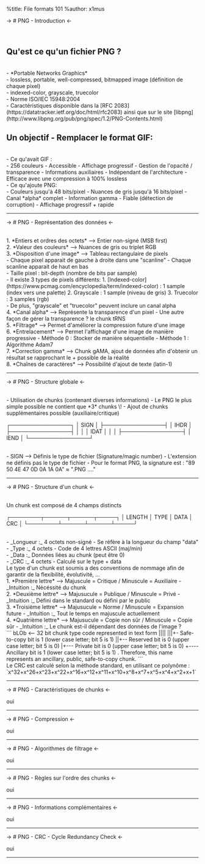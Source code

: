 %title: File formats 101
%author: x1mus

-> # PNG - Introduction <-

<br>

## Qu'est ce qu'un fichier PNG ?
<br>
- *Portable Networks Graphics*
<br>
- lossless, portable, well-compressed, bitmapped image (définition de chaque pixel)
<br>
- indexed-color, grayscale, truecolor
<br>
- Norme ISO/IEC 15948:2004
<br>
- Caractéristiques disponible dans la [RFC 2083](https://datatracker.ietf.org/doc/html/rfc2083) ainsi que sur le site [libpng](http://www.libpng.org/pub/png/spec/1.2/PNG-Contents.html)

<br>

## Un objectif - Remplacer le format GIF:
<br>
- Ce qu'avait GIF :
<br>
	- 256 couleurs
	- Accessible
	- Affichage progressif
	- Gestion de l'opacité / transparence
	- Informations auxiliaires
	- Indépendant de l'architecture
	- Efficace avec une compression à 100% lossless
<br>
- Ce qu'ajoute PNG:
<br>
	- Couleurs jusqu'à 48 bits/pixel
	- Nuances de gris jusqu'à 16 bits/pixel
	- Canal *alpha* complet
	- Information gamma
	- Fiable (détection de corruption)
	- Affichage progressif + rapide

------------------------------------------------------------

-> # PNG - Représentation des données <-

<br>
1. *Entiers et ordres des octets* --> Entier non-signé (MSB first)

<br>
2. *Valeur des couleurs* --> Nuances de gris ou triplet RGB

<br>
3. *Disposition d'une image* --> Tableau rectangulaire de pixels
	<br>
	- Chaque pixel apparait de gauche à droite dans une "scanline"
	- Chaque scanline apparait de haut en bas
	<br>
	- Taille pixel : bit-depth (nombre de bits par sample)
	<br>
	- Il existe 3 types de pixels différents:
		1. [Indexed-color](https://www.pcmag.com/encyclopedia/term/indexed-color) : 1 sample (index vers une palette)
		2. Grayscale : 1 sample (niveau de gris)
		3. Truecolor : 3 samples (rgb)
	<br>
	- De plus, "grayscale" et "truecolor" peuvent inclure un canal alpha

<br>
4. *Canal alpha* --> Représente la transparence d'un pixel
	- Une autre façon de gérer la transparence ? le chunk tRNS

<br>
5. *Filtrage* --> Permet d'améliorer la compression future d'une image

<br>
6. *Entrelacement* --> Permet l'affichage d'une image de manière progressive
	- Méthode 0 : Stocker de manière séquentielle
	- Méthode 1 : Algorithme Adam7

<br>
7. *Correction gamma* --> Chunk gAMA, ajout de données afin d'obtenir un résultat se rapprochant le + possible de la réalité

<br>
8. *Chaînes de caractères* --> Possibilité d'ajout de texte (latin-1)

------------------------------------------------------------

-> # PNG - Structure globale <-

<br>
- Utilisation de chunks (contenant diverses informations)
- Le PNG le plus simple possible ne contient que *3* chunks \!
- Ajout de chunks supplémentaires possible (auxiliaire/critique)
<br>

┌────────────────┐
│      SIGN      │
├────────────────┤
│      IHDR      │
├────────────────┤
│                │
│      IDAT      │
│                │
├────────────────┤
│      IEND      │
└────────────────┘

<br>
- SIGN --> Définis le type de fichier (Signature/magic number)
	- L'extension ne définis pas le type de fichier
	- Pour le format PNG, la signature est : "89 50 4E 47 0D 0A 1A 0A" ≈ ".PNG ...."

------------------------------------------------------------

-> # PNG - Structure d'un chunk <-

<br>
Un chunk est composé de 4 champs distincts
<br>

┌────────┬──────┬──────┬─────┐
│ LENGTH │ TYPE │ DATA │ CRC │
└────────┴──────┴──────┴─────┘

<br>
- _Longueur :_ 4 octets non-signé - Se réfère à la longueur du champ "data"
<br>
- _Type :_ 4 octets - Code de 4 lettres ASCII (maj/min)
<br>
- _Data :_ Données liées au chunk (peut être 0)
<br>
- _CRC :_ 4 octets - Calculé sur le type + data

<br>
Le type d'un chunk est soumis a des conventions de nommage afin de garantir de la flexibilité, évolutivité, ...

<br>
1. *Première lettre* --> Majuscule = Critique / Minuscule = Auxiliaire
	- _Intuition :_ Nécéssité du chunk

<br>
2. *Deuxième lettre* --> Majusucule = Publique / Minuscule = Privé
	- _Intuition :_ Défini dans le standard ou défini par le public

<br>
3. *Troisième lettre* --> Majusucule = Norme / Minuscule = Expansion future
	- _Intuition :_ Tout le temps en majuscule actuellement

<br>
4. *Quatrième lettre* --> Majusucule = Copie non sûr / Minuscule = Copie sûr
	- _Intuition :_ Le chunk est-il dépendant des données de l'image ?

<br>
```
bLOb  <-- 32 bit chunk type code represented in text form
||||
|||+- Safe-to-copy bit is 1 (lower case letter; bit 5 is 1)
||+-- Reserved bit is 0     (upper case letter; bit 5 is 0)
|+--- Private bit is 0      (upper case letter; bit 5 is 0)
+---- Ancillary bit is 1    (lower case letter; bit 5 is 1)
.
Therefore, this name represents an ancillary, public, safe-to-copy chunk.
```

<br>
Le CRC est calculé selon la méthode standard, en utilisant ce polynôme :
`x^32+x^26+x^23+x^22+x^16+x^12+x^11+x^10+x^8+x^7+x^5+x^4+x^2+x+1`

------------------------------------------------------------

-> # PNG - Caractéristiques de chunks <-
<br>

oui

------------------------------------------------------------

-> # PNG - Compression <-
<br>

oui

------------------------------------------------------------

-> # PNG - Algorithmes de filtrage <-
<br>

oui

------------------------------------------------------------

-> # PNG - Règles sur l'ordre des chunks <-
<br>

oui

------------------------------------------------------------

-> # PNG - Informations complémentaires <-
<br>

oui

------------------------------------------------------------


-> # PNG - CRC - Cycle Redundancy Check <-
<br>

oui

------------------------------------------------------------